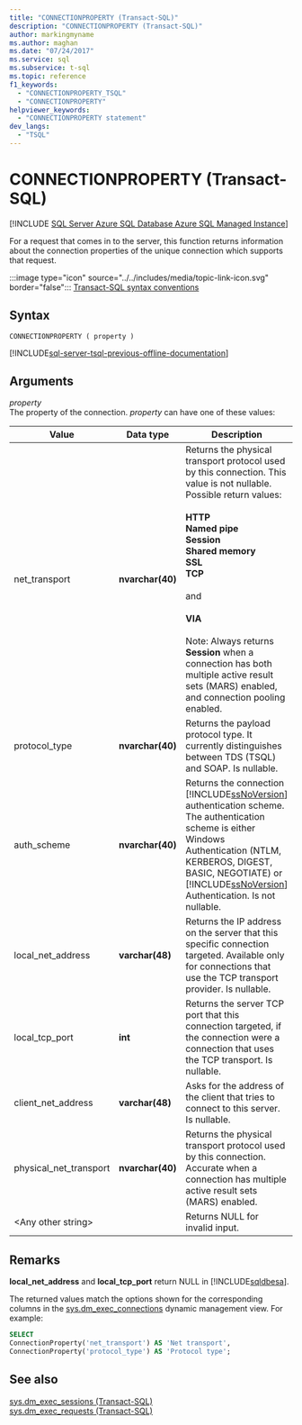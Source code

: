 ```yaml
---
title: "CONNECTIONPROPERTY (Transact-SQL)"
description: "CONNECTIONPROPERTY (Transact-SQL)"
author: markingmyname
ms.author: maghan
ms.date: "07/24/2017"
ms.service: sql
ms.subservice: t-sql
ms.topic: reference
f1_keywords:
  - "CONNECTIONPROPERTY_TSQL"
  - "CONNECTIONPROPERTY"
helpviewer_keywords:
  - "CONNECTIONPROPERTY statement"
dev_langs:
  - "TSQL"
---
```

# CONNECTIONPROPERTY (Transact-SQL)
[!INCLUDE [SQL Server Azure SQL Database Azure SQL Managed Instance](../../includes/applies-to-version/sql-asdb-asdbmi.md)]

For a request that comes in to the server, this function returns information about the connection properties of the unique connection which supports that request.
  
:::image type="icon" source="../../includes/media/topic-link-icon.svg" border="false"::: [Transact-SQL syntax conventions](../../t-sql/language-elements/transact-sql-syntax-conventions-transact-sql.md)
  
## Syntax  
  
```syntaxsql
CONNECTIONPROPERTY ( property )  
```  

[!INCLUDE[sql-server-tsql-previous-offline-documentation](../../includes/sql-server-tsql-previous-offline-documentation.md)]

## Arguments
*property*  
The property of the connection. *property* can have one of these values:
  
|Value|Data type|Description|  
|---|---|---|
|net_transport|**nvarchar(40)**|Returns the physical transport protocol used by this connection. This value is not nullable. Possible return values:<br /><br /> **HTTP**<br /> **Named pipe**<br /> **Session**<br /> **Shared memory**<br /> **SSL**<br /> **TCP**<br /><br /> and<br /><br /> **VIA**<br /><br /> Note: Always returns **Session** when a connection has both multiple active result sets (MARS) enabled, and connection pooling enabled.|  
|protocol_type|**nvarchar(40)**|Returns the payload protocol type. It currently distinguishes between TDS (TSQL) and SOAP. Is nullable.|  
|auth_scheme|**nvarchar(40)**|Returns the connection [!INCLUDE[ssNoVersion](../../includes/ssnoversion-md.md)] authentication scheme. The authentication scheme is either Windows Authentication (NTLM, KERBEROS, DIGEST, BASIC, NEGOTIATE) or [!INCLUDE[ssNoVersion](../../includes/ssnoversion-md.md)] Authentication. Is not nullable.|  
|local_net_address|**varchar(48)**|Returns the IP address on the server that this specific connection targeted. Available only for connections that use the TCP transport provider. Is nullable.|  
|local_tcp_port|**int**|Returns the server TCP port that this connection targeted, if the connection were a connection that uses the TCP transport. Is nullable.|  
|client_net_address|**varchar(48)**|Asks for the address of the client that tries to connect to this server. Is nullable.|  
|physical_net_transport|**nvarchar(40)**|Returns the physical transport protocol used by this connection. Accurate when a connection has multiple active result sets (MARS) enabled.|  
|\<Any other string>||Returns NULL for invalid input.|  
  
## Remarks  
**local_net_address** and **local_tcp_port** return NULL in [!INCLUDE[sqldbesa](../../includes/sqldbesa-md.md)].
  
The returned values match the options shown for the corresponding columns in the [sys.dm_exec_connections](../../relational-databases/system-dynamic-management-views/sys-dm-exec-connections-transact-sql.md) dynamic management view. For example:
  
```sql
SELECT   
ConnectionProperty('net_transport') AS 'Net transport',   
ConnectionProperty('protocol_type') AS 'Protocol type';  
```  
  
## See also
[sys.dm_exec_sessions &#40;Transact-SQL&#41;](../../relational-databases/system-dynamic-management-views/sys-dm-exec-sessions-transact-sql.md)  
[sys.dm_exec_requests &#40;Transact-SQL&#41;](../../relational-databases/system-dynamic-management-views/sys-dm-exec-requests-transact-sql.md)
  
  
